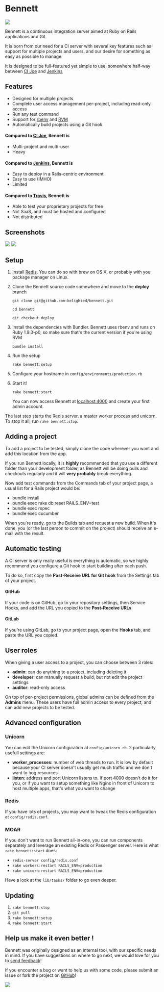 # Bennett

![](http://platypus.belighted.com/bennett/bennett-large.png)

Bennett is a continuous integration server aimed at Ruby on Rails applications and Git.

It is born from our need for a CI server with several key features such as support for multiple projects and users, and our desire for something as easy as possible to manage.

It is designed to be full-featured yet simple to use, somewhere half-way between [CI Joe](https://github.com/defunkt/cijoe) and [Jenkins](http://jenkins-ci.org/)

## Features

* Designed for multiple projects
* Complete user access management per-project, including read-only access
* Run any test command
* Support for [rbenv](https://github.com/sstephenson/rbenv) and [RVM](https://rvm.io/)
* Automatically build projects using a Git hook

#### Compared to [CI Joe](https://github.com/defunkt/cijoe), Bennett is

* Multi-project and multi-user
* Heavy

#### Compared to [Jenkins](http://jenkins-ci.org/), Bennett is

* Easy to deploy in a Rails-centric environment
* Easy to use (IMHO)
* Limited

#### Compared to [Travis](http://travis-ci.org/), Bennett is

* Able to test your proprietary projects for free
* Not SaaS, and must be hosted and configured
* Not distributed

## Screenshots

![](http://platypus.belighted.com/bennett/bennett_scr1.png)
![](http://platypus.belighted.com/bennett/bennett_scr2.png)

## Setup

1. Install [Redis](http://redis.io/download). You can do so with brew on
   OS X, or probably with you package manager on Linux.
2. Clone the Bennett source code somewhere and move to the **deploy** branch
    
   `git clone git@github.com:belighted/bennett.git`

   `cd bennett`
    
   `git checkout deploy`
    
3. Install the dependencies with Bundler. Bennett uses rbenv and runs on Ruby 1.9.3-p0, so make sure that's the current version if you're using RVM

   `bundle install`

4. Run the setup

   `rake bennett:setup`
   
5. Configure your hostname in `config/environments/production.rb`
   
6. Start it!

   `rake bennett:start`
   
   You can now access Bennett at [localhost:4000](localhost:4000) and create your first admin account.
   
The last step starts the Redis server, a master worker process and unicorn. To stop it all, run `rake bennett:stop`.
   
## Adding a project

To add a project to be tested, simply clone the code wherever you want and add this location from the app.

If you run Bennett locally, it is **highly** recommended that you use a different folder than your development folder, as Bennett will be doing pulls and checkouts regularly and it will **very probably** break everything.

Now add test commands from the Commands tab of your project page, a usual list for a Rails project would be:

* bundle install
* bundle exec rake db:reset RAILS_ENV=test
* bundle exec rspec
* bundle exec cucumber

When you're ready, go to the Builds tab and request a new build. When it's done, you (or the last person to commit on the project) should receive an e-mail with the result.

## Automatic testing

A CI server is only really useful is everything is automatic, so we highly recommend you configure a Git hook to start building after each push.

To do so, first copy the **Post-Receive URL for Git hook** from the Settings tab of your project.

#### GitHub

If your code is on GitHub, go to your repository settings, then Service Hooks, and add the URL you copied to the **Post-Receive URLs**.

#### GitLab

If you're using GitLab, go to your project page, open the **Hooks** tab, and paste the URL you copied.

## User roles

When giving a user access to a project, you can choose between 3 roles:

* **admin**: can do anything to a project, including deleting it
* **developer**: can manually request a build, but not edit the project settings
* **auditor**: read-only access

On top of per-project permissions, global admins can be defined from the **Admins** menu. These users have full admin access to every project, and can add new projects to be tested.

## Advanced configuration

### Unicorn

You can edit the Unicorn configuration at `config/unicorn.rb`. 2 particularly usefull settings are:

* **worker_processes**: number of web threads to run. It is low by default because your CI server doesn't usually get much traffic and we don't want to hog resources
* **listen**: address and port Unicorn listens to. If port 4000 doesn't do it for you, or if you want to setup something like Nginx in front of Unicorn to host multiple apps, that's what you want to change

### Redis

If you have lots of projects, you may want to tweak the Redis configuration at `config/redis.conf`.

### MOAR

If you don't want to run Bennett all-in-one, you can run components separately and leverage an existing Redis or Passenger server. Here is what `rake bennett:start` does:

* `redis-server config/redis.conf`
* `rake workers:restart RAILS_ENV=production`
* `rake unicorn:restart RAILS_ENV=production`

Have a look at the `lib/tasks/` folder to go even deeper.

## Updating

1. `rake bennett:stop`
2. `git pull`
3. `rake bennett:setup`
4. `rake bennett:start`

## Help us make it even better !

Bennett was originally designed as an internal tool, with our specific needs in mind.
If you have suggestions on where to go next, we would love for you to [send
feedback](http://bennett.uservoice.com)!

If you encounter a bug or want to help us with some code, please submit an issue or fork the project on [GitHub](https://github.com/belighted/bennett)!

![](http://platypus.belighted.com/bennett/bennett-small.png)
